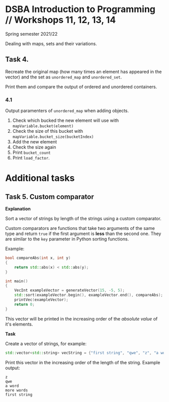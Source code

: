 # DSBA Introduction to Programming // Workshops 11, 12, 13, 14
Spring semester 2021/22

Dealing with maps, sets and their variations.

## Task 4.

Recreate the original map (how many times an element has appeared in the vector) and the set as `unordered_map` and `unordered_set`.

Print them and compare the output of ordered and unordered containers.

### 4.1

Output paramenters of `unordered_map` when adding objects.

1. Check which bucked the new element will use with `mapVariable.bucket(element)`
2. Check the size of this bucket with `mapVariable.bucket_size(bucketIndex)`
3. Add the new element
4. Check the size again
5. Print `bucket_count`
6. Print `load_factor`.

# Additional tasks

## Task 5. Custom comparator

**Explanation**

Sort a vector of strings by length of the strings using a custom comparator.

Custom comparators are functions that take two arguments of the same type and return `true` if the first argument is **less** than the second one. They are similar to the `key` parameter in Python sorting functions.

Example:

```cpp
bool compareAbs(int x, int y)
{
    return std::abs(x) < std::abs(y);
}

int main()
{
    VecInt exampleVector = generateVector(15, -5, 5);
    std::sort(exampleVector.begin(), exampleVector.end(), compareAbs);
    printVec(exampleVector);
    return 0;
}
```

This vector will be printed in the increasing order of the *absolute value* of it's elements.

**Task**

Create a vector of strings, for example:

```cpp
std::vector<std::string> vecString = {"first string", "qwe", "z", "a word", "more words"};
```

Print this vector in the increasing order of the length of the string. Example output:

```
z
qwe
a word
more words
first string
```

